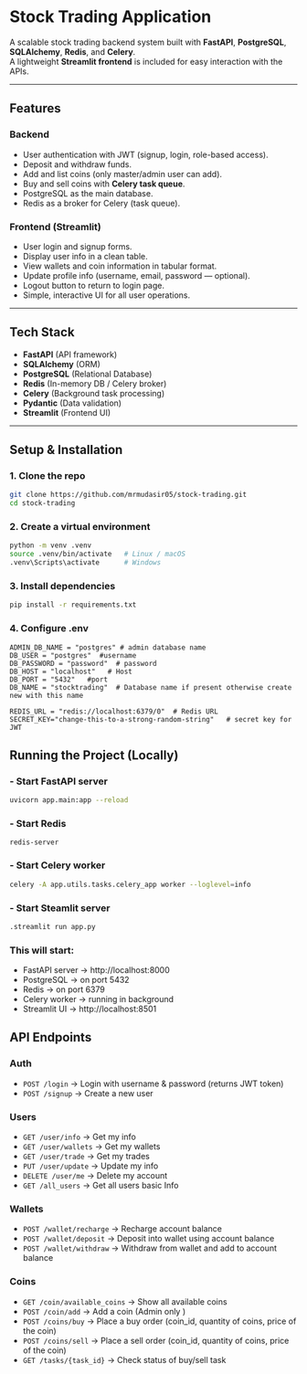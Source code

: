 #  Stock Trading Application

A scalable stock trading backend system built with **FastAPI**, **PostgreSQL**, **SQLAlchemy**, **Redis**, and **Celery**.  
A lightweight **Streamlit frontend** is included for easy interaction with the APIs.

---

##  Features
### Backend
-  User authentication with JWT (signup, login, role-based access).
-  Deposit and withdraw funds.
-  Add and list coins (only master/admin user can add).
-  Buy and sell coins with **Celery task queue**.
-  PostgreSQL as the main database.
-  Redis as a broker for Celery (task queue).

### Frontend (Streamlit)
- User login and signup forms.
- Display user info in a clean table.
- View wallets and coin information in tabular format.
- Update profile info (username, email, password — optional).
- Logout button to return to login page.
- Simple, interactive UI for all user operations.

---

## Tech Stack
- **FastAPI** (API framework)
- **SQLAlchemy** (ORM)
- **PostgreSQL** (Relational Database)
- **Redis** (In-memory DB / Celery broker)
- **Celery** (Background task processing)
- **Pydantic** (Data validation)
- **Streamlit** (Frontend UI)

---

## Setup & Installation

### 1️. Clone the repo
```bash
git clone https://github.com/mrmudasir05/stock-trading.git
cd stock-trading

```
### 2.  Create a virtual environment
```bash
python -m venv .venv
source .venv/bin/activate   # Linux / macOS
.venv\Scripts\activate      # Windows

```

### 3. Install dependencies
```bash
pip install -r requirements.txt
```
### 4. Configure .env
```aiignore
ADMIN_DB_NAME = "postgres" # admin database name
DB_USER = "postgres"  #username
DB_PASSWORD = "password"  # password
DB_HOST = "localhost"   # Host
DB_PORT = "5432"   #port
DB_NAME = "stocktrading"  # Database name if present otherwise create new with this name

REDIS_URL = "redis://localhost:6379/0"  # Redis URL
SECRET_KEY="change-this-to-a-strong-random-string"   # secret key for JWT

```

## Running the Project (Locally)
### - Start FastAPI server
```bash
uvicorn app.main:app --reload
```
### - Start Redis
```redis
redis-server
```

### - Start Celery worker
```bash
celery -A app.utils.tasks.celery_app worker --loglevel=info
```

### - Start Steamlit server
```bash
.streamlit run app.py
```

### This will start:

- FastAPI server → http://localhost:8000
- PostgreSQL → on port 5432
- Redis → on port 6379
- Celery worker → running in background
- Streamlit UI → http://localhost:8501
## API Endpoints

###  Auth
- `POST /login` → Login with username & password (returns JWT token)
- `POST /signup` → Create a new user  
### Users

 
- `GET /user/info` → Get my info  
- `GET /user/wallets` → Get my wallets  
- `GET /user/trade` → Get my trades
- `PUT /user/update` → Update my info  
- `DELETE /user/me` → Delete my account  
- `GET /all_users` → Get all users basic Info 

### Wallets
- `POST /wallet/recharge` → Recharge account balance  
- `POST /wallet/deposit` → Deposit into wallet using account balance 
- `POST /wallet/withdraw` → Withdraw from wallet and add to account balance

### Coins
- `GET /coin/available_coins` → Show all available coins  
- `POST /coin/add` → Add a coin (Admin only )  
- `POST /coins/buy` → Place a buy order (coin_id, quantity of coins, price of the coin)  
- `POST /coins/sell` → Place a sell order (coin_id, quantity of coins, price of the coin)   
- `GET /tasks/{task_id}` → Check status of buy/sell task  

